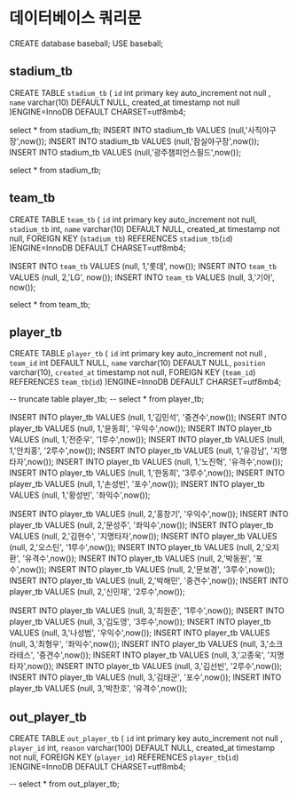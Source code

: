# 데이터베이스 쿼리문

CREATE database baseball;
USE baseball;

## stadium_tb

CREATE TABLE `stadium_tb` (
`id` int primary key auto_increment not null ,
`name` varchar(10) DEFAULT NULL,
created_at timestamp not null
)ENGINE=InnoDB DEFAULT CHARSET=utf8mb4;

select * from stadium_tb;
INSERT INTO stadium_tb VALUES (null,'사직야구장',now());
INSERT INTO stadium_tb VALUES (null,'잠실야구장',now());
INSERT INTO stadium_tb VALUES (null,'광주챔피언스필드',now());

select * from stadium_tb;

## team_tb

CREATE TABLE `team_tb` (
`id` int primary key auto_increment not null,
`stadium_tb` int,
`name` varchar(10) DEFAULT NULL,
created_at timestamp not null,
FOREIGN KEY (`stadium_tb`)
REFERENCES `stadium_tb`(`id`)
)ENGINE=InnoDB DEFAULT CHARSET=utf8mb4;

INSERT INTO `team_tb` VALUES (null, 1,'롯데', now());
INSERT INTO `team_tb` VALUES (null, 2,'LG', now());
INSERT INTO `team_tb` VALUES (null, 3,'기아', now());

select * from team_tb;

## player_tb

CREATE TABLE `player_tb` (
`id` int primary key auto_increment not null ,
`team_id` int DEFAULT NULL,
`name` varchar(10) DEFAULT NULL,
`position` varchar(10),
`created_at` timestamp not null,
FOREIGN KEY (`team_id`)
REFERENCES `team_tb`(`id`)
)ENGINE=InnoDB DEFAULT CHARSET=utf8mb4;

-- truncate table player_tb;
-- select * from player_tb;

INSERT INTO player_tb VALUES (null, 1,'김민석', '중견수',now());
INSERT INTO player_tb VALUES (null, 1,'윤동희', '우익수',now());
INSERT INTO player_tb VALUES (null, 1,'전준우', '1루수',now());
INSERT INTO player_tb VALUES (null, 1,'안치홍', '2루수',now());
INSERT INTO player_tb VALUES (null, 1,'유강남', '지명타자',now());
INSERT INTO player_tb VALUES (null, 1,'노진혁', '유격수',now());
INSERT INTO player_tb VALUES (null, 1,'한동희', '3루수',now());
INSERT INTO player_tb VALUES (null, 1,'손성빈', '포수',now());
INSERT INTO player_tb VALUES (null, 1,'황성빈', '좌익수',now());

INSERT INTO player_tb VALUES (null, 2,'홍창기', '우익수',now());
INSERT INTO player_tb VALUES (null, 2,'문성주', '좌익수',now());
INSERT INTO player_tb VALUES (null, 2,'김현수', '지명타자',now());
INSERT INTO player_tb VALUES (null, 2,'오스틴', '1루수',now());
INSERT INTO player_tb VALUES (null, 2,'오지환', '유격수',now());
INSERT INTO player_tb VALUES (null, 2,'박동원', '포수',now());
INSERT INTO player_tb VALUES (null, 2,'문보경', '3루수',now());
INSERT INTO player_tb VALUES (null, 2,'박해민', '중견수',now());
INSERT INTO player_tb VALUES (null, 2,'신민재', '2루수',now());

INSERT INTO player_tb VALUES (null, 3,'최원준', '1루수',now());
INSERT INTO player_tb VALUES (null, 3,'김도영', '3루수',now());
INSERT INTO player_tb VALUES (null, 3,'나성범', '우익수',now());
INSERT INTO player_tb VALUES (null, 3,'최형우', '좌익수',now());
INSERT INTO player_tb VALUES (null, 3,'소크라테스', '중견수',now());
INSERT INTO player_tb VALUES (null, 3,'고종욱', '지명타자',now());
INSERT INTO player_tb VALUES (null, 3,'김선빈', '2루수',now());
INSERT INTO player_tb VALUES (null, 3,'김태군', '포수',now());
INSERT INTO player_tb VALUES (null, 3,'박찬호', '유격수',now());

## out_player_tb

CREATE TABLE `out_player_tb` (
`id` int primary key auto_increment not null ,
`player_id` int,
`reason` varchar(100) DEFAULT NULL,
created_at timestamp not null,
FOREIGN KEY (`player_id`)
REFERENCES `player_tb`(`id`)
)ENGINE=InnoDB DEFAULT CHARSET=utf8mb4;

-- select * from out_player_tb;
